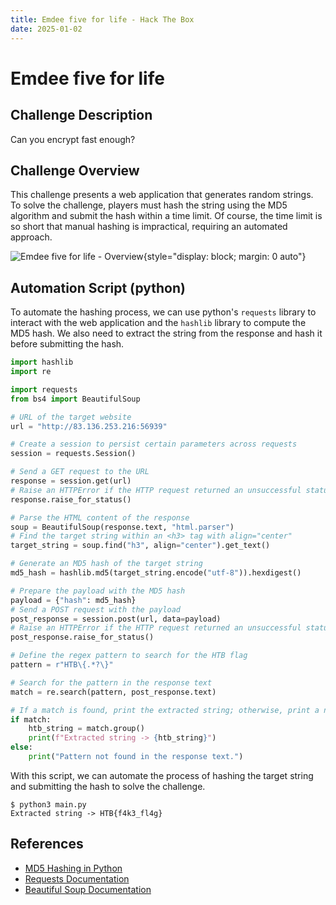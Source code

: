 ```yaml
---
title: Emdee five for life - Hack The Box
date: 2025-01-02
---
```


<script setup>
    import ChallengeCard from "../../../../../.vitepress/components/ChallengeCard.vue";
</script>

# Emdee five for life

## Challenge Description

Can you encrypt fast enough?

## Challenge Overview

This challenge presents a web application that generates random strings. To solve the challenge, players must hash the
string using the MD5 algorithm and submit the hash within a time limit. Of course, the time limit is so short that
manual hashing is impractical, requiring an automated approach.

![Emdee five for life - Overview](/ctf/hack-the-box/challenges/misc/emdee-five-for-live/overview.png){style="display: block; margin: 0 auto"}

## Automation Script (python)

To automate the hashing process, we can use python's `requests` library to interact with the web application and the
`hashlib` library to compute the MD5 hash. We also need to extract the string from the response and hash it before
submitting the hash.

```python
import hashlib
import re

import requests
from bs4 import BeautifulSoup

# URL of the target website
url = "http://83.136.253.216:56939"

# Create a session to persist certain parameters across requests
session = requests.Session()

# Send a GET request to the URL
response = session.get(url)
# Raise an HTTPError if the HTTP request returned an unsuccessful status code
response.raise_for_status()

# Parse the HTML content of the response
soup = BeautifulSoup(response.text, "html.parser")
# Find the target string within an <h3> tag with align="center"
target_string = soup.find("h3", align="center").get_text()

# Generate an MD5 hash of the target string
md5_hash = hashlib.md5(target_string.encode("utf-8")).hexdigest()

# Prepare the payload with the MD5 hash
payload = {"hash": md5_hash}
# Send a POST request with the payload
post_response = session.post(url, data=payload)
# Raise an HTTPError if the HTTP request returned an unsuccessful status code
post_response.raise_for_status()

# Define the regex pattern to search for the HTB flag
pattern = r"HTB\{.*?\}"

# Search for the pattern in the response text
match = re.search(pattern, post_response.text)

# If a match is found, print the extracted string; otherwise, print a not found message
if match:
    htb_string = match.group()
    print(f"Extracted string -> {htb_string}")
else:
    print("Pattern not found in the response text.")
```

With this script, we can automate the process of hashing the target string and submitting the hash to solve the
challenge.

```
$ python3 main.py
Extracted string -> HTB{f4k3_fl4g}
```

<ChallengeCard
    challengeType="misc"
    challengeName="Emdee five for life"
    htbCardLink="https://www.hackthebox.com/achievement/challenge/585215/67"
/>

## References

- [MD5 Hashing in Python](https://docs.python.org/3/library/hashlib.html)
- [Requests Documentation](https://docs.python-requests.org/en/latest/)
- [Beautiful Soup Documentation](https://www.crummy.com/software/BeautifulSoup/bs4/doc/)